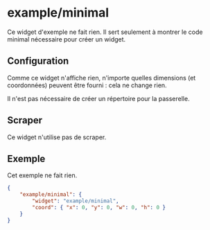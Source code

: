 # example/minimal

Ce widget d'exemple ne fait rien. Il sert seulement à montrer le code minimal
nécessaire pour créer un widget.

## Configuration

Comme ce widget n'affiche rien, n'importe quelles dimensions (et coordonnées)
peuvent être fourni : cela ne change rien.

Il n'est pas nécessaire de créer un répertoire pour la passerelle.

## Scraper

Ce widget n'utilise pas de scraper.

## Exemple

Cet exemple ne fait rien.

```JSON
{
    "example/minimal": {
        "widget": "example/minimal",
        "coord": { "x": 0, "y": 0, "w": 0, "h": 0 }
    }
}
```
